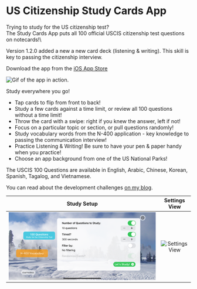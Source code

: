 # US Citizenship Study Cards App

Trying to study for the US citizenship test?\
The Study Cards App puts all 100 official USCIS citizenship test questions on notecards!\

Version 1.2.0 added a new a new card deck (listening & writing). This skill is key to passing the citizenship interview. 

Download the app from the [iOS App Store](https://apps.apple.com/us/app/us-citizenship-study-cards/id1640996490)


![Gif of the app in action.](/assets/citizenship-app-demo.gif)

Study everywhere you go!
* Tap cards to flip from front to back!
* Study a few cards against a time limit, or review all 100 questions without a time limit!
* Throw the card with a swipe: right if you knew the answer, left if not!
* Focus on a particular topic or section, or pull questions randomly!
* Study vocabulary words from the N-400 application - key knowledge to passing the communication interview!
* Practice Listening & Writing! Be sure to have your pen & paper handy when you practice!
* Choose an app background from one of the US National Parks!

The USCIS 100 Questions are available in English, Arabic, Chinese, Korean, Spanish, Tagalog, and Vietnamese.

You can read about the development challenges [on my blog](https://www.joelhuber.com/2022/08/23/app-release-citizenship-study-cards.html).

| Study Setup | Settings View |
| :---: | :---: | 
| ![Study setup](/assets/citizenship-study-iphone-13-max-study-setup-2.png) | ![Settings View](/assets/citizenship-study-iphone-13-max-app-settings.png) |
